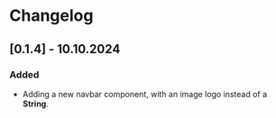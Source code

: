 # Changelog

## [0.1.4] - 10.10.2024
### Added
- Adding  a new navbar component, with an image logo instead of a **String**.

